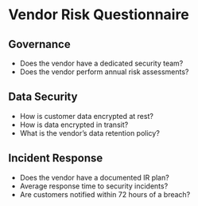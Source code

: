 # Vendor Risk Questionnaire

## Governance
- Does the vendor have a dedicated security team?  
- Does the vendor perform annual risk assessments?  

## Data Security
- How is customer data encrypted at rest?  
- How is data encrypted in transit?  
- What is the vendor’s data retention policy?  

## Incident Response
- Does the vendor have a documented IR plan?  
- Average response time to security incidents?  
- Are customers notified within 72 hours of a breach?  
